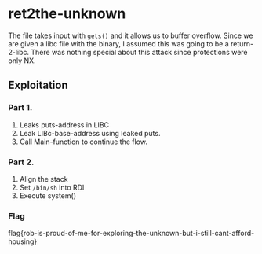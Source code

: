 # ret2the-unknown

The file takes input with `gets()` and it allows us to buffer overflow. Since we are given a libc file with the binary, I assumed this was going to be a return-2-libc. There was nothing special about this attack since protections were only NX.

## Exploitation

### Part 1.
1. Leaks puts-address in LIBC
2. Leak LIBc-base-address using leaked puts.
3. Call Main-function to continue the flow.

### Part 2.
1. Align the stack
2. Set `/bin/sh` into RDI
3. Execute system()

### Flag
flag{rob-is-proud-of-me-for-exploring-the-unknown-but-i-still-cant-afford-housing}
